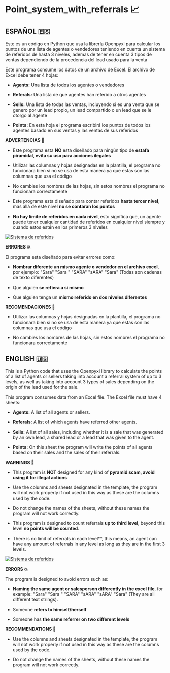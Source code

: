 # Point_system_with_referrals :chart_with_upwards_trend:



## ESPAÑOL :es: 
Este es un código en Python que usa la librería Openpyxl para calcular los puntos de una lista de agentes o vendedores teniendo en cuenta un sistema de referidos de hasta 3 niveles, ademas de tener en cuenta 3 tipos de ventas dependiendo de la procedencia del lead usado para la venta

Este programa consume los datos de un archivo de Excel. El archivo de Excel debe tener 4 hojas:

- **Agents:** Una lista de todos los agentes o vendedores

- **Referals:** Una lista de que agentes han referido a otros agentes

- **Sells:** Una lista de todas las ventas, incluyendo si es una venta que se genero por un lead propio, un lead compartido o un lead que se le otorgo al agente

- **Points:** En esta hoja el programa escribirá los puntos de todos los agentes basado en sus ventas y las ventas de sus referidos


**ADVERTENCIAS :no_entry_sign:**
- Este programa esta **NO** esta diseñado para ningún tipo de **estafa piramidal, evita su uso para acciones ilegales**

- Utilizar las columnas y hojas designadas en la plantilla, el programa no funcionara bien si no se usa de esta manera ya que estas son las columnas que usa el código

- No cambies los nombres de las hojas, sin estos nombres el programa no funcionara correctamente

- Este programa esta diseñado para contar referidos **hasta tercer nivel**, mas allá de este nivel **no se contaran los puntos**

- **No hay limite de referidos en cada nivel**, esto significa que, un agente puede tener cualquier cantidad de referidos en cualquier nivel siempre y cuando estos estén en los primeros 3 niveles

[![Sistema de referidos](https://dossierinteractivo.com/wp-content/uploads/2021/04/Estafas-Piramidales-portada.jpg "Sistema de referidos")](http://https://dossierinteractivo.com/wp-content/uploads/2021/04/Estafas-Piramidales-portada.jpg "Sistema de referidos")


**ERRORES :boom:**

El programa esta diseñado para evitar errores como: 
- **Nombrar diferente un mismo agente o vendedor en el archivo excel**, por ejemplo: "Sara" "Sara " "SARA" "sARA" "Sara" (Todas son cadenas de texto diferentes)

- Que alguien **se refiera a si mismo**

- Que alguien tenga un **mismo referido en dos niveles diferentes**


**RECOMENDACIONES :green_heart:**
- Utilizar las columnas y hojas designadas en la plantilla, el programa no funcionara bien si no se usa de esta manera ya que estas son las columnas que usa el código

- No cambies los nombres de las hojas, sin estos nombres el programa no funcionara correctamente



## ENGLISH :us:
This is a Python code that uses the Openpyxl library to calculate the points of a list of agents or sellers taking into account a referral system of up to 3 levels, as well as taking into account 3 types of sales depending on the origin of the lead used for the sale.

This program consumes data from an Excel file. The Excel file must have 4 sheets:
- **Agents:** A list of all agents or sellers.

- **Referals:** A list of which agents have referred other agents.

- **Sells:** A list of all sales, including whether it is a sale that was generated by an own lead, a shared lead or a lead that was given to the agent.

- **Points:** On this sheet the program will write the points of all agents based on their sales and the sales of their referrals.


**WARNINGS :no_entry_sign:**
- This program is **NOT** designed for any kind of **pyramid scam, avoid using it for illegal actions**

- Use the columns and sheets designated in the template, the program will not work properly if not used in this way as these are the columns used by the code.

- Do not change the names of the sheets, without these names the program will not work correctly.

- This program is designed to count referrals **up to third level**, beyond this level **no points will be counted**.

- There is no limit of referrals in each level**, this means, an agent can have any amount of referrals in any level as long as they are in the first 3 levels.

[![Sistema de referidos](https://dossierinteractivo.com/wp-content/uploads/2021/04/Estafas-Piramidales-portada.jpg "Sistema de referidos")](http://https://dossierinteractivo.com/wp-content/uploads/2021/04/Estafas-Piramidales-portada.jpg "Sistema de referidos")


**ERRORS :boom:**

The program is designed to avoid errors such as: 
- **Naming the same agent or salesperson differently in the excel file**, for example: "Sara" "Sara " "SARA" "sARA" "sARA" "Sara" (They are all different text strings).

- Someone **refers to himself/herself** 

- Someone has **the same referrer on two different levels**


**RECOMMENDATIONS :green_heart:**
- Use the columns and sheets designated in the template, the program will not work properly if not used in this way as these are the columns used by the code.

- Do not change the names of the sheets, without these names the program will not work correctly.
